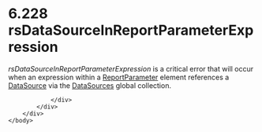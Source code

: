 <html dir="LTR" xmlns:mshelp="http://msdn.microsoft.com/mshelp" xmlns:ddue="http://ddue.schemas.microsoft.com/authoring/2003/5" xmlns:xlink="http://www.w3.org/1999/xlink" xmlns:tool="http://www.microsoft.com/tooltip">
    <head>
        <meta http-equiv="Content-Type" content="text/html; CHARSET=utf-8"></meta>
        <meta name="save" content="history"></meta>
        <title>6.228 rsDataSourceInReportParameterExpression</title>
        <xml>
            <mshelp:toctitle title="6.228 rsDataSourceInReportParameterExpression"></mshelp:toctitle>
            <mshelp:rltitle title="[MS-RDL]: rsDataSourceInReportParameterExpression"></mshelp:rltitle>
            <mshelp:keyword index="A" term="be824765-a386-4a6e-bdff-857c4ad7e8ac"></mshelp:keyword>
            <mshelp:attr name="DCSext.ContentType" value="open specification"></mshelp:attr>
            <mshelp:attr name="AssetID" value="be824765-a386-4a6e-bdff-857c4ad7e8ac"></mshelp:attr>
            <mshelp:attr name="TopicType" value="kbRef"></mshelp:attr>
            <mshelp:attr name="DCSext.Title" value="[MS-RDL]: rsDataSourceInReportParameterExpression" />
        </xml>
    </head>
    <body>
        <div id="header">
            <h1 class="heading">6.228 rsDataSourceInReportParameterExpression</h1>
        </div>
        <div id="mainSection">
            <div id="mainBody">
                <div id="allHistory" class="saveHistory"></div>
                <div id="sectionSection0" class="section" name="collapseableSection">
                    

<p><i>rsDataSourceInReportParameterExpression</i> is a critical
error that will occur when an expression within a <a href="7c3f4c83-9172-48db-94c1-693295c5d623.html">ReportParameter</a> element
references a <a href="0f098196-d1a1-4668-ac38-70331cc05041.html">DataSource</a>
via the <a href="9c54b70c-c593-422b-aa16-33cb335927a1.html">DataSources</a>
global collection.</p>


                </div>
            </div>
        </div>
    </body>
</html>